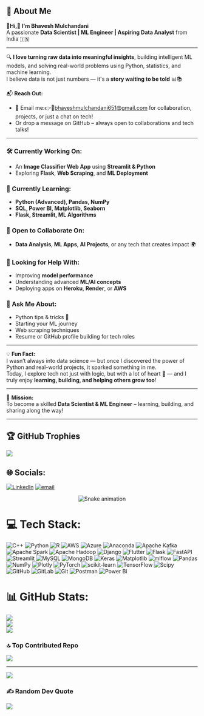 ## 💫 About Me  
**💫Hi,👋 I'm Bhavesh Mulchandani**  
A passionate **Data Scientist | ML Engineer | Aspiring Data Analyst** from India 🇮🇳

---

🔍 **I love turning raw data into meaningful insights**, building intelligent ML models, and solving real-world problems using Python, statistics, and machine learning.  
I believe data is not just numbers — it's a **story waiting to be told** 📊📚

📬 **Reach Out:**  
- 📧 Email me:👉📩bhaveshmulchandani651@gmail.com for collaboration, projects, or just a chat on tech!
- Or drop a message on GitHub – always open to collaborations and tech talks!

---

### 🛠️ Currently Working On:
- An **Image Classifier Web App** using **Streamlit & Python**
- Exploring **Flask**, **Web Scraping**, and **ML Deployment**

### 🌱 Currently Learning:
- **Python (Advanced), Pandas, NumPy**  
- **SQL, Power BI, Matplotlib, Seaborn**  
- **Flask, Streamlit, ML Algorithms**

### 🤝 Open to Collaborate On:
- **Data Analysis**, **ML Apps**, **AI Projects**, or any tech that creates impact 🌍

### 🤗 Looking for Help With:
- Improving **model performance**
- Understanding advanced **ML/AI concepts**
- Deploying apps on **Heroku**, **Render**, or **AWS**

### 💬 Ask Me About:
- Python tips & tricks 🐍  
- Starting your ML journey  
- Web scraping techniques  
- Resume or GitHub profile building for tech roles

---

💡 **Fun Fact:**  
I wasn’t always into data science — but once I discovered the power of Python and real-world projects, it sparked something in me.  
Today, I explore tech not just with logic, but with a lot of heart 💙 — and I truly enjoy **learning, building, and helping others grow too**!


---

🚀 **Mission:**  
To become a skilled **Data Scientist & ML Engineer** – learning, building, and sharing along the way!

---

## 🏆 GitHub Trophies
![](https://github-profile-trophy.vercel.app/?username=Bhavesh950&theme=neon&no-frame=false&no-bg=false&margin-w=4)

## 🌐 Socials:
[![LinkedIn](https://img.shields.io/badge/LinkedIn-%230077B5.svg?logo=linkedin&logoColor=white)](https://linkedin.com/in/bhavesh-mulchandani-085759277) 
[![email](https://img.shields.io/badge/Email-D14836?logo=gmail&logoColor=white)](mailto:bhaveshmulchandani651@gmail.com)

<!-- 🐍 Snake Contribution Graph Animation -->
<div align="center">
  <img src="https://profile-readme-generator.com/assets/snake.svg" alt="Snake animation" />
</div>

# 💻 Tech Stack:
![C++](https://img.shields.io/badge/c++-%2300599C.svg?style=for-the-badge&logo=c%2B%2B&logoColor=white) 
![Python](https://img.shields.io/badge/python-3670A0?style=for-the-badge&logo=python&logoColor=ffdd54) 
![R](https://img.shields.io/badge/r-%23276DC3.svg?style=for-the-badge&logo=r&logoColor=white) 
![AWS](https://img.shields.io/badge/AWS-%23FF9900.svg?style=for-the-badge&logo=amazon-aws&logoColor=white) 
![Azure](https://img.shields.io/badge/azure-%230072C6.svg?style=for-the-badge&logo=microsoftazure&logoColor=white) 
![Anaconda](https://img.shields.io/badge/Anaconda-%2344A833.svg?style=for-the-badge&logo=anaconda&logoColor=white) 
![Apache Kafka](https://img.shields.io/badge/Apache%20Kafka-000?style=for-the-badge&logo=apachekafka) 
![Apache Spark](https://img.shields.io/badge/Apache%20Spark-FDEE21?style=for-the-badge&logo=apachespark&logoColor=black) 
![Apache Hadoop](https://img.shields.io/badge/Apache%20Hadoop-66CCFF?style=for-the-badge&logo=apachehadoop&logoColor=black) 
![Django](https://img.shields.io/badge/django-%23092E20.svg?style=for-the-badge&logo=django&logoColor=white) 
![Flutter](https://img.shields.io/badge/Flutter-%2302569B.svg?style=for-the-badge&logo=Flutter&logoColor=white) 
![Flask](https://img.shields.io/badge/flask-%23000.svg?style=for-the-badge&logo=flask&logoColor=white) 
![FastAPI](https://img.shields.io/badge/FastAPI-005571?style=for-the-badge&logo=fastapi) 
![Streamlit](https://img.shields.io/badge/Streamlit-%23FE4B4B.svg?style=for-the-badge&logo=streamlit&logoColor=white) 
![MySQL](https://img.shields.io/badge/mysql-4479A1.svg?style=for-the-badge&logo=mysql&logoColor=white) 
![MongoDB](https://img.shields.io/badge/MongoDB-%234ea94b.svg?style=for-the-badge&logo=mongodb&logoColor=white) 
![Keras](https://img.shields.io/badge/Keras-%23D00000.svg?style=for-the-badge&logo=Keras&logoColor=white) 
![Matplotlib](https://img.shields.io/badge/Matplotlib-%23ffffff.svg?style=for-the-badge&logo=Matplotlib&logoColor=black) 
![mlflow](https://img.shields.io/badge/mlflow-%23d9ead3.svg?style=for-the-badge&logo=numpy&logoColor=blue) 
![Pandas](https://img.shields.io/badge/pandas-%23150458.svg?style=for-the-badge&logo=pandas&logoColor=white) 
![NumPy](https://img.shields.io/badge/numpy-%23013243.svg?style=for-the-badge&logo=numpy&logoColor=white) 
![Plotly](https://img.shields.io/badge/Plotly-%233F4F75.svg?style=for-the-badge&logo=plotly&logoColor=white) 
![PyTorch](https://img.shields.io/badge/PyTorch-%23EE4C2C.svg?style=for-the-badge&logo=PyTorch&logoColor=white) 
![scikit-learn](https://img.shields.io/badge/scikit--learn-%23F7931E.svg?style=for-the-badge&logo=scikit-learn&logoColor=white) 
![TensorFlow](https://img.shields.io/badge/TensorFlow-%23FF6F00.svg?style=for-the-badge&logo=TensorFlow&logoColor=white) 
![Scipy](https://img.shields.io/badge/SciPy-%230C55A5.svg?style=for-the-badge&logo=scipy&logoColor=%white) 
![GitHub](https://img.shields.io/badge/github-%23121011.svg?style=for-the-badge&logo=github&logoColor=white) 
![GitLab](https://img.shields.io/badge/gitlab-%23181717.svg?style=for-the-badge&logo=gitlab&logoColor=white) 
![Git](https://img.shields.io/badge/git-%23F05033.svg?style=for-the-badge&logo=git&logoColor=white) 
![Postman](https://img.shields.io/badge/Postman-FF6C37?style=for-the-badge&logo=postman&logoColor=white) 
![Power Bi](https://img.shields.io/badge/power_bi-F2C811?style=for-the-badge&logo=powerbi&logoColor=black)

# 📊 GitHub Stats:
![](https://github-readme-stats.vercel.app/api?username=Bhavesh950&theme=neon&hide_border=false&include_all_commits=true&count_private=false)<br/>
![](https://nirzak-streak-stats.vercel.app/?user=Bhavesh950&theme=neon&hide_border=false)<br/>
![](https://github-readme-stats.vercel.app/api/top-langs/?username=Bhavesh950&theme=neon&hide_border=false&include_all_commits=true&count_private=false&layout=compact)

### 🔝 Top Contributed Repo
![](https://github-contributor-stats.vercel.app/api?username=Bhavesh950&limit=5&theme=neon&combine_all_yearly_contributions=true)

---
[![](https://visitcount.itsvg.in/api?id=Bhavesh950&icon=7&color=0)](https://visitcount.itsvg.in)

### ✍️ Random Dev Quote
![](https://quotes-github-readme.vercel.app/api?type=horizontal&theme=radical)

<!-- Proudly created with GPRM ( https://gprm.itsvg.in ) -->
